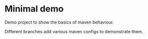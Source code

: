 # Minimal demo

Demo project to show the basics of maven behaviour.

Different branches add various maven configs to demonstrate them.
